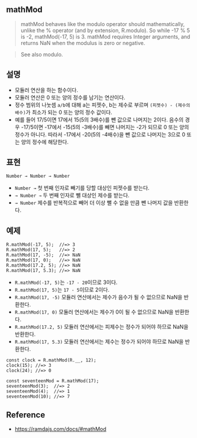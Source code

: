 ## mathMod
> mathMod behaves like the modulo operator should mathematically, unlike the % operator (and by extension, R.modulo). So while -17 % 5 is -2, mathMod(-17, 5) is 3. mathMod requires Integer arguments, and returns NaN when the modulus is zero or negative.

> See also modulo.

## 설명
- 모듈러 연산을 하는 함수이다. 
- 모듈러 연산은 0 또는 양의 정수를 남기는 연산이다.
- 정수 범위의 나눗셈 `a/b`에 대해 a는 피젯수, b는 제수로 부르며 `(피젯수) - (제수의 배수)`가 최소가 되는 0 또는 양의 정수 값이다.
- 예를 들어 17/5이면 17에서 15(5의 3배수)를 뺀 값으로 나머지는 2이다. 음수의 경우 -17/5이면 -17에서 -15(5의 -3배수)를 빼면 나머지는 -2가 되므로 0 또는 양의 정수가 아니다. 따라서 -17에서 -20(5의 -4배수)을 뺀 값으로 나머지는 3으로 0 또는 양의 정수에 해당한다.

## 표현
```
Number → Number → Number
```
- `Number →` 첫 번째 인자로 빼기를 당할 대상인 피젯수를 받는다.
- `→ Number →` 두 번째 인자로 뺄 대상인 제수를 받는다.
- `→ Number` 제수를 반복적으로 빼어 더 이상 뺄 수 없을 만큼 뺀 나머지 값을 반환한다.

## 예제
```
R.mathMod(-17, 5);  //=> 3
R.mathMod(17, 5);   //=> 2
R.mathMod(17, -5);  //=> NaN
R.mathMod(17, 0);   //=> NaN
R.mathMod(17.2, 5); //=> NaN
R.mathMod(17, 5.3); //=> NaN
```
- `R.mathMod(-17, 5)`는 `-17 - 20`이므로 3이다.
- `R.mathMod(17, 5)`는 `17 - 5`이므로 2이다.
- `R.mathMod(17, -5)` 모듈러 연산에서는 제수가 음수가 될 수 없으므로 NaN을 반환한다.
- `R.mathMod(17, 0)` 모듈러 연산에서는 제수가 0이 될 수 없으므로 NaN을 반환한다.
- `R.mathMod(17.2, 5)` 모듈러 연산에서는 피제수는 정수가 되어야 하므로 NaN을 반환한다.
- `R.mathMod(17, 5.3)` 모듈러 연산에서는 제수는 정수가 되어야 하므로 NaN을 반환한다.

```
const clock = R.mathMod(R.__, 12);
clock(15); //=> 3
clock(24); //=> 0
```

```
const seventeenMod = R.mathMod(17);
seventeenMod(3);  //=> 2
seventeenMod(4);  //=> 1
seventeenMod(10); //=> 7
```

## Reference
- https://ramdajs.com/docs/#mathMod
